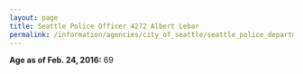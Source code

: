 ```yaml
---
layout: page
title: Seattle Police Officer 4272 Albert Lebar
permalink: /information/agencies/city_of_seattle/seattle_police_department/copbook/4272/
---
```


**Age as of Feb. 24, 2016:** 69
